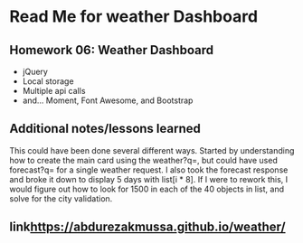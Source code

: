 # Read Me for weather Dashboard

## Homework 06: Weather Dashboard

- jQuery
- Local storage
- Multiple api calls
- and... Moment, Font Awesome, and Bootstrap

## Additional notes/lessons learned
This could have been done several different ways. Started by understanding how to create the main card using the weather?q=, but could have used forecast?q= for a single weather request. I also took the forecast response and broke it down to display 5 days with list[i * 8]. If I were to rework this, I would figure out how to look for 1500 in each of the 40 objects in list, and solve for the city validation. 

## link<https://abdurezakmussa.github.io/weather/> 
